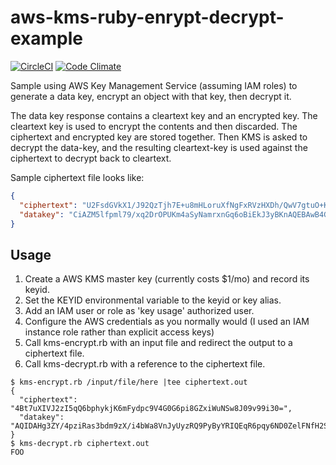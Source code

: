 # aws-kms-ruby-enrypt-decrypt-example

[![CircleCI](https://circleci.com/gh/jhmartin/aws-kms-ruby-encrypt-decrypt-example.svg?style=svg)](https://circleci.com/gh/jhmartin/aws-kms-ruby-encrypt-decrypt-example)
[![Code Climate](https://codeclimate.com/github/jhmartin/aws-kms-ruby-encrypt-decrypt-example/badges/gpa.svg)](https://codeclimate.com/github/jhmartin/aws-kms-ruby-encrypt-decrypt-example)

Sample using AWS Key Management Service (assuming IAM roles) to generate a data
key, encrypt an object with that key, then decrypt it.

The data key response contains a cleartext key and an encrypted key.  The
cleartext key is used to encrypt the contents and then discarded. The
ciphertext and encrypted key are stored together. Then KMS is asked to decrypt
the data-key, and the resulting cleartext-key is used against the ciphertext to
decrypt back to cleartext.

Sample ciphertext file looks like:

```JSON
{
  "ciphertext": "U2FsdGVkX1/J92QzTjh7E+u8mHLoruXfNgFxRVzHXDh/QwV7gtuO+KODk8aZ\ng2jktXbHnY1V1YcH1g6whGZgAPUksG2VGvKLBNKXbFbigPRd6JUSNhLUkbho\nCKWS7vmH1om15ZGjqMEqhNKvCJN1bUTfb6cbyxDdYhe0nUIKNlbl1v5KRHOp\nyoeBLIHlrdGe/KhjAWrbtehTLYdlbfWLxWcprxekB0jhGHBb0QGOgqRmuWq1\npDJJjkeQZlWcT9Q4lBU1CXMxFdibE3DzuWtMsFXTZIN3CPNphZ0TIs+xxh5A\nwGaoZd3STjyAISenK8L4YK22HnM7nb9TfdPK77gYgWM51HI65cNB/XIPm4fs\nDQUU8ZV0dhSGwD65+Mw9ZsbXjemwFDyoI4r16Luu0KEBRBVZS99BZwlXrI72\n1LwI1s3/8lddfGGyrfyQf7biXsulVtx6llCwZOId4HxvjwOIo+9FG7t0dndA\n8vZ//ZdCNvLMDiAxnVL/2uL15wXU+L9uxl+NJgJP9OshmujN0u/zMFa0pk8+\nl8Yu9nB62rf+tk8m8JcpgPrwkOMUkQxz9OPzUYLaSNglwtOGkjHZ1iAipdCg\nAyw5pIUCRH1EBT9T5enOFz8N5Lus4BPjcL2nE9kmTL3OnN/TjSNY1hnYjC+p\nhb8k9Qe18MmyysuQfF1oYZLq6RIVtXgD73y4wWBVWvcUXVidZDMOQjp6bRKa\noqoQzRglTuNP+vhgTYN1R7s9D46fVLRTqvlDeKmwuG5GZ59ZsFoaz6rAhzCy\nYJnmFpOC6Q==\n",
  "datakey": "CiAZM5lfpml79/xq2DrOPUKm4aSyNamrxnGq6oBiEkJ3yBKnAQEBAwB4GTOZX6Zpe/f8atg6zj1CpuGksjWpq8ZxquqAYhJCd8gAAAB+MHwGCSqGSIb3DQEHBqBvMG0CAQAwaAYJKoZIhvcNAQcBMB4GCWCGSAFlAwQBLjARBAxDH8IEyvf8fr3qtQYCARCAO7elZFDPuqPXJzjP5iciFabj5820Q6ZTdnZvdWyCZMhRyx0qQtoQL7tDVVMGH3yrlNY909grcx1nERWe"
}
```

## Usage

1. Create a AWS KMS master key (currently costs $1/mo) and record its keyid.
1. Set the KEYID environmental variable to the keyid or key alias.
1. Add an IAM user or role as 'key usage' authorized user.
1. Configure the AWS credentials as you normally would
  (I used an IAM instance role rather than explicit access keys)
1. Call kms-encrypt.rb with an input file and
  redirect the output to a ciphertext file.
1. Call kms-decrypt.rb with a reference to the ciphertext file.

```
$ kms-encrypt.rb /input/file/here |tee ciphertext.out
{
  "ciphertext": "4Bt7uXIVJ2zI5qQ6bphykjK6mFydpc9V4G0G6pi8GZxiWuNSw8J09v99i30=",
  "datakey": "AQIDAHg3ZY/4pziRas3bdm9zX/i4bWa8VnJyUyzRQ9PyByYRIQEqR6pqy6ND0ZelFNfH2SMqAAAAfjB8BgkqhkiG9w0BBwagbzBtAgEAMGgGCSqGSIb3DQEHATAeBglghkgBZQMEAS4wEQQMlu6UTpFela9WZaaQAgEQgDuYQItbLfsSMj1kr/YrU0/Doi2G9Hj9WsrgYHP3BaegE6SHxkUY6c4DQG84HP/IFwR9KJmNTgcToksK8Q=="
}
$ kms-decrypt.rb ciphertext.out
FOO
```
